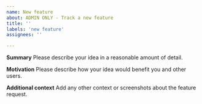```yaml
---
name: New feature
about: ADMIN ONLY - Track a new feature
title: ''
labels: 'new feature'
assignees: ''

---
```


**Summary**
Please describe your idea in a reasonable amount of detail.

**Motivation**
Please describe how your idea would benefit you and other users.

**Additional context**
 Add any other context or screenshots about the feature request.
